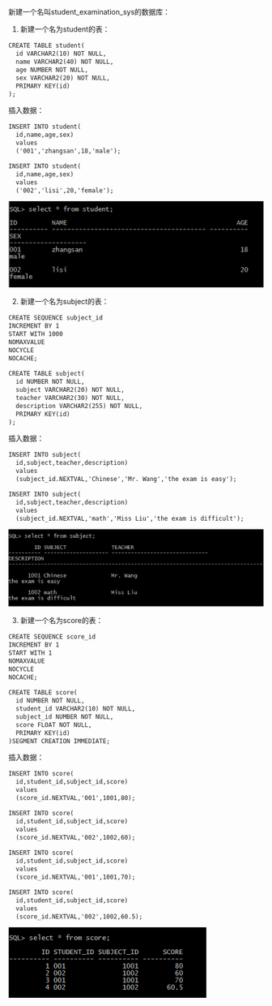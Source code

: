 新建一个名叫student_examination_sys的数据库：

1. 新建一个名为student的表：
```
CREATE TABLE student(
  id VARCHAR2(10) NOT NULL,
  name VARCHAR2(40) NOT NULL,
  age NUMBER NOT NULL,
  sex VARCHAR2(20) NOT NULL,
  PRIMARY KEY(id)
);
```
插入数据：
```
INSERT INTO student(
  id,name,age,sex)
  values
  ('001','zhangsan',18,'male');
```
```
INSERT INTO student(
  id,name,age,sex)
  values
  ('002','lisi',20,'female');
```
![1](https://github.com/liuaaahui/sqlTest2/blob/master/screenshot/1.png)

2. 新建一个名为subject的表：
```
CREATE SEQUENCE subject_id 
INCREMENT BY 1 
START WITH 1000 
NOMAXVALUE
NOCYCLE 
NOCACHE;
```
```
CREATE TABLE subject(
  id NUMBER NOT NULL,
  subject VARCHAR2(20) NOT NULL,
  teacher VARCHAR2(30) NOT NULL,
  description VARCHAR2(255) NOT NULL,
  PRIMARY KEY(id)
);
```
插入数据：
```
INSERT INTO subject(
  id,subject,teacher,description)
  values
  (subject_id.NEXTVAL,'Chinese','Mr. Wang','the exam is easy');
```
```
INSERT INTO subject(
  id,subject,teacher,description)
  values
  (subject_id.NEXTVAL,'math','Miss Liu','the exam is difficult');
```
![2](https://github.com/liuaaahui/sqlTest2/blob/master/screenshot/2.png)

3. 新建一个名为score的表：
```
CREATE SEQUENCE score_id 
INCREMENT BY 1
START WITH 1
NOMAXVALUE 
NOCYCLE 
NOCACHE;
```
```
CREATE TABLE score(
  id NUMBER NOT NULL,
  student_id VARCHAR2(10) NOT NULL,
  subject_id NUMBER NOT NULL,
  score FLOAT NOT NULL,
  PRIMARY KEY(id)
)SEGMENT CREATION IMMEDIATE;
```
插入数据：
```
INSERT INTO score(
  id,student_id,subject_id,score)
  values
  (score_id.NEXTVAL,'001',1001,80);
```
```
INSERT INTO score(
  id,student_id,subject_id,score)
  values
  (score_id.NEXTVAL,'002',1002,60);
```
```
INSERT INTO score(
  id,student_id,subject_id,score)
  values
  (score_id.NEXTVAL,'001',1001,70);
```
```
INSERT INTO score(
  id,student_id,subject_id,score)
  values
  (score_id.NEXTVAL,'002',1002,60.5);
```
![3](https://github.com/liuaaahui/sqlTest2/blob/master/screenshot/3.png)
